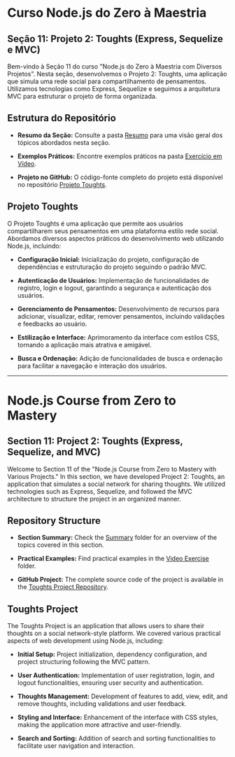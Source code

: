 # Curso Node.js do Zero à Maestria

## Seção 11: Projeto 2: Toughts (Express, Sequelize e MVC)

Bem-vindo à Seção 11 do curso "Node.js do Zero à Maestria com Diversos Projetos". Nesta seção, desenvolvemos o Projeto 2: Toughts, uma aplicação que simula uma rede social para compartilhamento de pensamentos. Utilizamos tecnologias como Express, Sequelize e seguimos a arquitetura MVC para estruturar o projeto de forma organizada.

## Estrutura do Repositório

- **Resumo da Seção:**
  Consulte a pasta [Resumo](./RESUMO/) para uma visão geral dos tópicos abordados nesta seção.

- **Exemplos Práticos:**
  Encontre exemplos práticos na pasta [Exercício em Vídeo](./EXERCICIOS/EXERCICIO%20VIDEO%20AULA/).

- **Projeto no GitHub:**
  O código-fonte completo do projeto está disponível no repositório [Projeto Toughts](https://github.com/dyego-hcb/projeto_toughts_nodejs).

## Projeto Toughts

O Projeto Toughts é uma aplicação que permite aos usuários compartilharem seus pensamentos em uma plataforma estilo rede social. Abordamos diversos aspectos práticos do desenvolvimento web utilizando Node.js, incluindo:

- **Configuração Inicial:**
  Inicialização do projeto, configuração de dependências e estruturação do projeto seguindo o padrão MVC.

- **Autenticação de Usuários:**
  Implementação de funcionalidades de registro, login e logout, garantindo a segurança e autenticação dos usuários.

- **Gerenciamento de Pensamentos:**
  Desenvolvimento de recursos para adicionar, visualizar, editar, remover pensamentos, incluindo validações e feedbacks ao usuário.

- **Estilização e Interface:**
  Aprimoramento da interface com estilos CSS, tornando a aplicação mais atrativa e amigável.

- **Busca e Ordenação:**
  Adição de funcionalidades de busca e ordenação para facilitar a navegação e interação dos usuários.

***

# Node.js Course from Zero to Mastery

## Section 11: Project 2: Toughts (Express, Sequelize, and MVC)

Welcome to Section 11 of the "Node.js Course from Zero to Mastery with Various Projects." In this section, we have developed Project 2: Toughts, an application that simulates a social network for sharing thoughts. We utilized technologies such as Express, Sequelize, and followed the MVC architecture to structure the project in an organized manner.

## Repository Structure

- **Section Summary:**
  Check the [Summary](./RESUMO/) folder for an overview of the topics covered in this section.

- **Practical Examples:**
  Find practical examples in the [Video Exercise](./EXERCICIOS/EXERCICIO%20VIDEO%20AULA/) folder.

- **GitHub Project:**
  The complete source code of the project is available in the [Toughts Project Repository](https://github.com/dyego-hcb/projeto_toughts_nodejs).

## Toughts Project

The Toughts Project is an application that allows users to share their thoughts on a social network-style platform. We covered various practical aspects of web development using Node.js, including:

- **Initial Setup:**
  Project initialization, dependency configuration, and project structuring following the MVC pattern.

- **User Authentication:**
  Implementation of user registration, login, and logout functionalities, ensuring user security and authentication.

- **Thoughts Management:**
  Development of features to add, view, edit, and remove thoughts, including validations and user feedback.

- **Styling and Interface:**
  Enhancement of the interface with CSS styles, making the application more attractive and user-friendly.

- **Search and Sorting:**
  Addition of search and sorting functionalities to facilitate user navigation and interaction.
